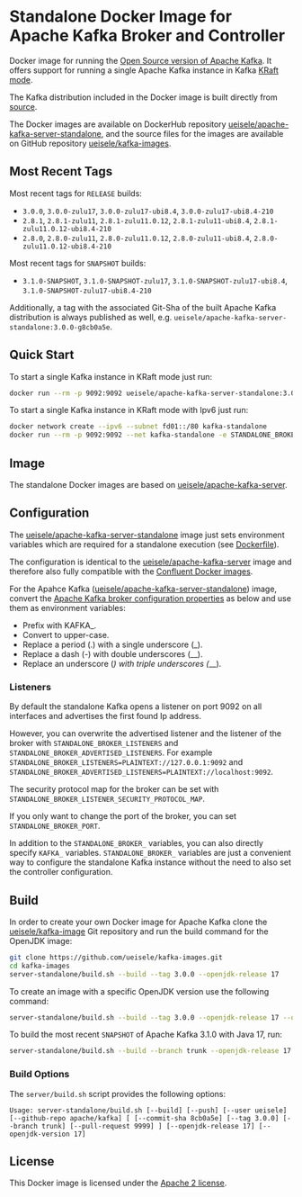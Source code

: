 # Standalone Docker Image for Apache Kafka Broker and Controller

Docker image for running the [Open Source version of Apache Kafka](https://github.com/apache/kafka/).
It offers support for running a single Apache Kafka instance in Kafka [KRaft mode](https://github.com/apache/kafka/blob/3.0.0/config/kraft/README.md).

The Kafka distribution included in the Docker image is built directly from [source](https://github.com/apache/kafka/).

The Docker images are available on DockerHub repository [ueisele/apache-kafka-server-standalone](https://hub.docker.com/repository/docker/ueisele/apache-kafka-server), and the source files for the images are available on GitHub repository [ueisele/kafka-images](https://github.com/ueisele/kafka-images).

## Most Recent Tags

Most recent tags for `RELEASE` builds:

* `3.0.0`, `3.0.0-zulu17`, `3.0.0-zulu17-ubi8.4`, `3.0.0-zulu17-ubi8.4-210`
* `2.8.1`, `2.8.1-zulu11`, `2.8.1-zulu11.0.12`, `2.8.1-zulu11-ubi8.4`, `2.8.1-zulu11.0.12-ubi8.4-210`
* `2.8.0`, `2.8.0-zulu11`, `2.8.0-zulu11.0.12`, `2.8.0-zulu11-ubi8.4`, `2.8.0-zulu11.0.12-ubi8.4-210`

Most recent tags for `SNAPSHOT` builds:

* `3.1.0-SNAPSHOT`, `3.1.0-SNAPSHOT-zulu17`, `3.1.0-SNAPSHOT-zulu17-ubi8.4`, `3.1.0-SNAPSHOT-zulu17-ubi8.4-210`

Additionally, a tag with the associated Git-Sha of the built Apache Kafka distribution is always published as well, e.g. `ueisele/apache-kafka-server-standalone:3.0.0-g8cb0a5e`.

## Quick Start

To start a single Kafka instance in KRaft mode just run: 

```bash
docker run --rm -p 9092:9092 ueisele/apache-kafka-server-standalone:3.0.0
```

To start a single Kafka instance in KRaft mode with Ipv6 just run: 

```bash
docker network create --ipv6 --subnet fd01::/80 kafka-standalone
docker run --rm -p 9092:9092 --net kafka-standalone -e STANDALONE_BROKER_IP_VERSION=ipv6 ueisele/apache-kafka-server-standalone:3.0.0
```
## Image

The standalone Docker images are based on [ueisele/apache-kafka-server](https://hub.docker.com/repository/docker/ueisele/apache-kafka-server). 

## Configuration

The [ueisele/apache-kafka-server-standalone](https://hub.docker.com/repository/registry-1.docker.io/ueisele/apache-kafka-server/) image just sets environment variables which are required for a standalone execution (see [Dockerfile](server-standalone/Dockerfile.ubi8)). 

The configuration is identical to the [ueisele/apache-kafka-server](https://hub.docker.com/repository/docker/ueisele/apache-kafka-server) image and therefore also fully compatible with the [Confluent Docker images](https://docs.confluent.io/platform/current/installation/docker/config-reference.html#confluent-ak-configuration).

For the Apahce Kafka ([ueisele/apache-kafka-server-standalone](https://hub.docker.com/repository/registry-1.docker.io/ueisele/apache-kafka-server/)) image, convert the [Apache Kafka broker configuration properties](https://kafka.apache.org/documentation/#brokerconfigs) as below and use them as environment variables:

* Prefix with KAFKA_.
* Convert to upper-case.
* Replace a period (.) with a single underscore (_).
* Replace a dash (-) with double underscores (__).
* Replace an underscore (_) with triple underscores (___).

### Listeners

By default the standalone Kafka opens a listener on port 9092 on all interfaces and advertises the first found Ip address.

However, you can overwrite the advertised listener and the listener of the broker with `STANDALONE_BROKER_LISTENERS` and `STANDALONE_BROKER_ADVERTISED_LISTENERS`.
For example `STANDALONE_BROKER_LISTENERS=PLAINTEXT://127.0.0.1:9092` and `STANDALONE_BROKER_ADVERTISED_LISTENERS=PLAINTEXT://localhost:9092`.

The security protocol map for the broker can be set with `STANDALONE_BROKER_LISTENER_SECURITY_PROTOCOL_MAP`.

If you only want to change the port of the broker, you can set `STANDALONE_BROKER_PORT`.

In addition to the `STANDALONE_BROKER_` variables, you can also directly specify `KAFKA_` variables.
`STANDALONE_BROKER_` variables are just a convenient way to configure the standalone Kafka instance without the need to also set the controller configuration. 

## Build

In order to create your own Docker image for Apache Kafka clone the [ueisele/kafka-image](https://github.com/ueisele/kafka-images) Git repository and run the build command for the OpenJDK image:

```bash
git clone https://github.com/ueisele/kafka-images.git
cd kafka-images
server-standalone/build.sh --build --tag 3.0.0 --openjdk-release 17
```

To create an image with a specific OpenJDK version use the following command:

```bash
server-standalone/build.sh --build --tag 3.0.0 --openjdk-release 17 --openjdk-version 17
```

To build the most recent `SNAPSHOT` of Apache Kafka 3.1.0 with Java 17, run:

```bash
server-standalone/build.sh --build --branch trunk --openjdk-release 17
```

### Build Options

The `server/build.sh` script provides the following options:

`Usage: server-standalone/build.sh [--build] [--push] [--user ueisele] [--github-repo apache/kafka] [ [--commit-sha 8cb0a5e] [--tag 3.0.0] [--branch trunk] [--pull-request 9999] ] [--openjdk-release 17] [--openjdk-version 17]`

## License 

This Docker image is licensed under the [Apache 2 license](https://github.com/ueisele/kafka-images/blob/main/LICENSE).
